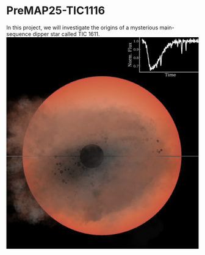 # PreMAP25-TIC1116

In this project, we will investigate the origins of a mysterious main-sequence dipper star called TIC 1611.
![Light curve demo](img/demolc.png)
